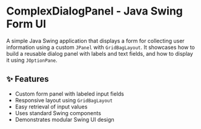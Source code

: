 # ComplexDialogPanel - Java Swing Form UI

A simple Java Swing application that displays a form for collecting user information using a custom `JPanel` with `GridBagLayout`. It showcases how to build a reusable dialog panel with labels and text fields, and how to display it using `JOptionPane`.

## ✨ Features

- Custom form panel with labeled input fields
- Responsive layout using `GridBagLayout`
- Easy retrieval of input values
- Uses standard Swing components
- Demonstrates modular Swing UI design

